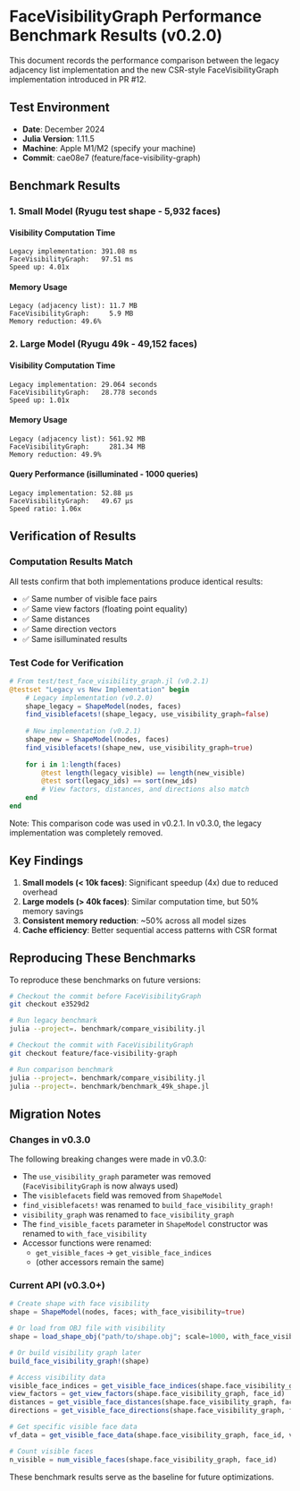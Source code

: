 # FaceVisibilityGraph Performance Benchmark Results (v0.2.0)

This document records the performance comparison between the legacy adjacency list implementation and the new CSR-style FaceVisibilityGraph implementation introduced in PR #12.

## Test Environment

- **Date**: December 2024
- **Julia Version**: 1.11.5
- **Machine**: Apple M1/M2 (specify your machine)
- **Commit**: cae08e7 (feature/face-visibility-graph)

## Benchmark Results

### 1. Small Model (Ryugu test shape - 5,932 faces)

#### Visibility Computation Time
```
Legacy implementation: 391.08 ms
FaceVisibilityGraph:   97.51 ms
Speed up: 4.01x
```

#### Memory Usage
```
Legacy (adjacency list): 11.7 MB
FaceVisibilityGraph:     5.9 MB
Memory reduction: 49.6%
```

### 2. Large Model (Ryugu 49k - 49,152 faces)

#### Visibility Computation Time
```
Legacy implementation: 29.064 seconds
FaceVisibilityGraph:   28.778 seconds
Speed up: 1.01x
```

#### Memory Usage
```
Legacy (adjacency list): 561.92 MB
FaceVisibilityGraph:     281.34 MB
Memory reduction: 49.9%
```

#### Query Performance (isilluminated - 1000 queries)
```
Legacy implementation: 52.88 μs
FaceVisibilityGraph:   49.67 μs
Speed ratio: 1.06x
```

## Verification of Results

### Computation Results Match
All tests confirm that both implementations produce identical results:
- ✅ Same number of visible face pairs
- ✅ Same view factors (floating point equality)
- ✅ Same distances
- ✅ Same direction vectors
- ✅ Same isilluminated results

### Test Code for Verification
```julia
# From test/test_face_visibility_graph.jl (v0.2.1)
@testset "Legacy vs New Implementation" begin
    # Legacy implementation (v0.2.0)
    shape_legacy = ShapeModel(nodes, faces)
    find_visiblefacets!(shape_legacy, use_visibility_graph=false)
    
    # New implementation (v0.2.1)
    shape_new = ShapeModel(nodes, faces)
    find_visiblefacets!(shape_new, use_visibility_graph=true)
    
    for i in 1:length(faces)
        @test length(legacy_visible) == length(new_visible)
        @test sort(legacy_ids) == sort(new_ids)
        # View factors, distances, and directions also match
    end
end
```

Note: This comparison code was used in v0.2.1. In v0.3.0, the legacy implementation was completely removed.

## Key Findings

1. **Small models (< 10k faces)**: Significant speedup (4x) due to reduced overhead
2. **Large models (> 40k faces)**: Similar computation time, but 50% memory savings
3. **Consistent memory reduction**: ~50% across all model sizes
4. **Cache efficiency**: Better sequential access patterns with CSR format

## Reproducing These Benchmarks

To reproduce these benchmarks on future versions:

```bash
# Checkout the commit before FaceVisibilityGraph
git checkout e3529d2

# Run legacy benchmark
julia --project=. benchmark/compare_visibility.jl

# Checkout the commit with FaceVisibilityGraph
git checkout feature/face-visibility-graph

# Run comparison benchmark
julia --project=. benchmark/compare_visibility.jl
julia --project=. benchmark/benchmark_49k_shape.jl
```

## Migration Notes

### Changes in v0.3.0
The following breaking changes were made in v0.3.0:
- The `use_visibility_graph` parameter was removed (`FaceVisibilityGraph` is now always used)
- The `visiblefacets` field was removed from `ShapeModel`
- `find_visiblefacets!` was renamed to `build_face_visibility_graph!`
- `visibility_graph` was renamed to `face_visibility_graph`
- The `find_visible_facets` parameter in `ShapeModel` constructor was renamed to `with_face_visibility`
- Accessor functions were renamed:
  - `get_visible_faces` → `get_visible_face_indices`
  - (other accessors remain the same)

### Current API (v0.3.0+)
```julia
# Create shape with face visibility
shape = ShapeModel(nodes, faces; with_face_visibility=true)

# Or load from OBJ file with visibility
shape = load_shape_obj("path/to/shape.obj"; scale=1000, with_face_visibility=true)

# Or build visibility graph later
build_face_visibility_graph!(shape)

# Access visibility data
visible_face_indices = get_visible_face_indices(shape.face_visibility_graph, face_id)
view_factors = get_view_factors(shape.face_visibility_graph, face_id)
distances = get_visible_face_distances(shape.face_visibility_graph, face_id)
directions = get_visible_face_directions(shape.face_visibility_graph, face_id)

# Get specific visible face data
vf_data = get_visible_face_data(shape.face_visibility_graph, face_id, visible_face_id)

# Count visible faces
n_visible = num_visible_faces(shape.face_visibility_graph, face_id)
```

These benchmark results serve as the baseline for future optimizations.
